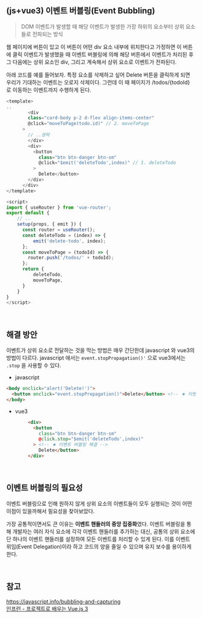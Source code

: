 ## (js+vue3) 이벤트 버블링(Event Bubbling)
> DOM 이벤트가 발생할 때 해당 이벤트가 발생한 가장 하위의 요소부터 상위 요소들로 전파되는 방식

웹 페이지에 버튼이 있고 이 버튼이 어떤 div 요소 내부에 위치한다고 가정하면 이 버튼에 클릭 이벤트가 발생했을 때 이벤트 버블링에 의해 해당 버튼에서 이벤트가 처리된 후 그 다음에는 상위 요소인 div, 그리고 계속해서 상위 요소로 이벤트가 전파된다.

아래 코드를 예를 들어보자. 
특정 요소를 삭제하고 싶어 Delete 버튼을 클릭하게 되면 우리가 기대하는 이벤트는 오로지 삭제이다. 그런데 이 때 페이지가 /todos/{todoId} 로 이동하는 이벤트까지 수행하게 된다. 

```javascript
<template>
..
		<div
        class="card-body p-2 d-flex align-items-center"
        @click="moveToPage(todo.id)" // 2. moveToPage
      >
        // ..생략
        </div>
        <div>
          <button
            class="btn btn-danger btn-sm"
            @click="$emit('deleteTodo',index)" // 1. deleteTodo
          >
            Delete</button>
        </div>
      </div>
</template>

<script>
import { useRouter } from 'vue-router';
export default {
    // ..
    setup(props, { emit }) {
      const router = useRouter();
      const deleteTodo = (index) => {
          emit('delete-todo', index);
      };
      const moveToPage = (todoId) => {
        router.push('/todos/' + todoId);
      };
      return {
          deleteTodo,
          moveToPage,
      }
    }
}
</script>
```
<br>

## 해결 방안 
이벤트가 상위 요소로 전달하는 것을 막는 방법은 매우 간단한데 javascript 와 vue3의 방법이 다르다. javascript 에서는 ```event.stopPropagation()'``` 으로 vue3에서는  ```.stop``` 을 사용할 수 있다.
- javascript
```html
<body onclick="alert('Delete!')">
  <button onclick="event.stopPropagation()">Delete</button> <!-- ★ 이벤트 버블링 해결 -->
</body>
```
- vue3
```html
		<div>
          <button
            class="btn btn-danger btn-sm"
            @click.stop="$emit('deleteTodo',index)"
          > <!-- ★ 이벤트 버블링 해결 -->
            Delete</button>
        </div>
```

<br>

## 이벤트 버블링의 필요성
이벤트 버블링으로 인해 원하지 않게 상위 요소의 이벤트들이 모두 실행되는 것이 어떤 이점이 있을까해서 필요성을 찾아보았다.

가장 공통적이면서도 큰 이유는 <b>이벤트 핸들러의 중앙 집중화</b>였다.
이벤트 버블링을 통해 개발자는 여러 자식 요소에 각각 이벤트 핸들러를 추가하는 대신, 공통의 상위 요소에 단 하나의 이벤트 핸들러를 설정하여 모든 이벤트를 처리할 수 있게 된다. 이를 이벤트 위임(Event Delegation)이라 하고 코드의 양을 줄일 수 있으며 유지 보수를 용이하게 한다.

<br>

## 참고
https://javascript.info/bubbling-and-capturing <br />
[인프런 - 프로젝트로 배우는 Vue.js 3](https://inf.run/XZ5f) 
